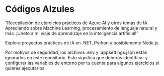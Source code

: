 # Códigos AIzules
"Recopilación de ejercicios prácticos de Azure AI y otros temas de IA. Aprediendo sobre Machine Learning, procesamiento de lenguaje natural y más. ¡Únete a mi viaje de aprendizaje en la inteligencia artificial!"

Explora proyectos prácticos de IA en .NET, Python y posiblemente Node.js.

Por motivos de seguridad, los archivos .env y .appsettings.json están ignorados en este repositorio. Esto significa que deberás identificar y configurar las variables de entorno por tu cuenta para algunos ejercicios si quieres ejecutarlos. 
